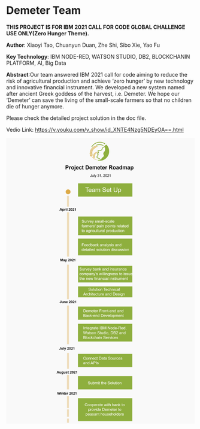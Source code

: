 
# Demeter Team

**THIS PROJECT IS FOR IBM 2021 CALL FOR CODE GLOBAL CHALLENGE USE ONLY(Zero Hunger Theme).**

**Author**:
Xiaoyi Tao, Chuanyun Duan, Zhe Shi, Sibo Xie, Yao Fu

**Key Technology**: IBM NODE-RED, WATSON STUDIO, DB2, BLOCKCHANIN PLATFORM, AI, Big Data

**Abstract**:Our team answered IBM 2021 call for code aiming to reduce the risk of agricultural production and achieve ‘zero hunger’ by new technology and innovative financial instrument. We developed a new system named after ancient Greek goddess of the harvest, i.e. Demeter. We hope our ‘Demeter’ can save the living of the small-scale farmers so that no children die of hunger anymore. 

Please check the detailed project solution in the doc file. 

Vedio Link: https://v.youku.com/v_show/id_XNTE4Nzg5NDEyOA==.html


![ROADMAP](https://github.com/zheshi123/Demeter/blob/main/Docs/Roadmap.jpg)
